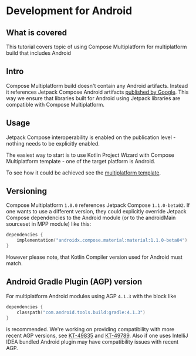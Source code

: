 # Development for Android 

## What is covered

This tutorial covers topic of using Compose Multiplatform for multiplatform build that includes Android

## Intro

Compose Multiplatform build doesn't contain any Android artifacts. 
Instead it references Jetpack Compose Android artifacts [published by Google](https://developer.android.com/jetpack/compose).
This way we ensure that libraries built for Android using Jetpack libraries are compatible with Compose Multiplatform.

## Usage

Jetpack Compose interoperability is enabled on the publication level - nothing needs to be explicitly enabled. 


The easiest way to start is to use Kotlin Project Wizard with Compose Multiplatform template - one of the target platform is Android. 


To see how it could be achieved see the [multiplatform template](https://github.com/JetBrains/compose-jb/tree/master/templates/multiplatform-template).


## Versioning

Compose Multiplatform `1.0.0` references Jetpack Compose `1.1.0-beta02`. If one wants to use a different version, they could explicitly 
override Jetpack Compose dependencies to the Android module (or to the androidMain sourceset in MPP module) like this:

``` kotlin
dependencies {
    implementation("androidx.compose.material:material:1.1.0-beta04")
}
```


However please note, that Kotlin Compiler version used for Android must match.  

## Android Gradle Plugin (AGP) version

For multiplatform Android modules using AGP `4.1.3` with the block like
``` kotlin
dependencies {
    classpath("com.android.tools.build:gradle:4.1.3")
}
```
is recommended. We're working on providing compatibility with more recent AGP versions, see [KT-49835](https://youtrack.jetbrains.com/issue/KT-49835) and 
[KT-49789](https://youtrack.jetbrains.com/issue/KT-49798). Also if one uses IntelliJ IDEA bundled Android plugin may have compatibility issues with recent AGP. 
